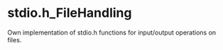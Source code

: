 # stdio.h_FileHandling
Own implementation of stdio.h functions for input/output operations on files.
